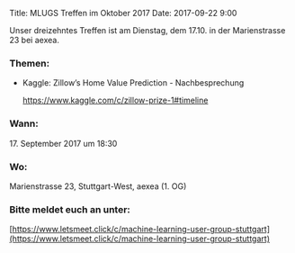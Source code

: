 Title: MLUGS Treffen im Oktober 2017
Date: 2017-09-22 9:00

Unser dreizehntes Treffen ist am Dienstag, dem 17.10. in der Marienstrasse 23 bei aexea.

### Themen:

- Kaggle: Zillow’s Home Value Prediction - Nachbesprechung

    https://www.kaggle.com/c/zillow-prize-1#timeline



### Wann:

<p>17. September 2017 um 18:30</p>  

### Wo:

Marienstrasse 23, Stuttgart-West, aexea (1. OG)

### Bitte meldet euch an unter:
[https://www.letsmeet.click/c/machine-learning-user-group-stuttgart](https://www.letsmeet.click/c/machine-learning-user-group-stuttgart)
